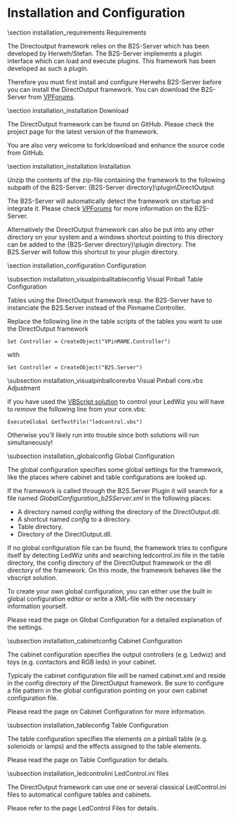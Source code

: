 ﻿Installation and Configuration
====================

\section installation_requirements Requirements 

The Directoutput framework relies on the B2S-Server which has been developed by Herweh/Stefan. The B2S-Server implements a plugin interface which can load and execute plugins. This framework has been developed as such a plugin.

Therefore you must first install and configure Herwehs B2S-Server before you can install the DirectOutput framework. You can download the B2S-Server from <a href="www.vpforums.org">VPForums</a>.

\section installation_installation Download 

The DirectOutput framework can be found on GitHub. Please check the project page for the latest version of the framework.

You are also very welcome to fork/download and enhance the source code from GitHub.


\section installation_installation Installation 

Unzip the contents of the zip-file containing the framework to the following subpath of the B2S-Server: {B2S-Server directory}\\plugin\\DirectOutput

The B2S-Server will automatically detect the framework on startup and integrate it. Please check <a href="http://www.vpforums.org/index.php?showforum=86">VPForums</a> for more information on the B2S-Server.

Alternatively the DirectOutput framework can also be put into any other directory on your system and a windows shortcut pointing to this directory can be added to the {B2S-Server directory}\\plugin directory. The B2S.Server will follow this shortcut to your plugin directory.


\section installation_configuration Configuration 

\subsection installation_visualpinballtableconfig Visual Pinball Table Configuration

Tables using the DirectOutput framework resp. the B2S-Server have to instanciate the B2S.Server instead of the Pinmame.Controller.

Replace the following line in the table scripts of the tables you want to use the DirectOutput framework

~~~~~~~~~~~~~~~{.vbs}
Set Controller = CreateObject("VPinMAME.Controller")     
~~~~~~~~~~~~~~~

with

~~~~~~~~~~~~~~~{.vbs}
Set Controller = CreateObject("B2S.Server") 
~~~~~~~~~~~~~~~

\subsection installation_visualpinballcorevbs Visual Pinball core.vbs Adjustment

If you have used the <a href="http://www.hyperspin-fe.com/forum/showthread.php?10980-Tutorial-How-to-config-Ledwiz-PacDrive">VBScript solution</a> to control your LedWiz you will have to _remove_ the following line from your core.vbs:

~~~~~~~~~~~~~~~{.vbs}
ExecuteGlobal GetTextFile("ledcontrol.vbs")
~~~~~~~~~~~~~~~

Otherwise you'll likely run into trouble since both solutions will run simultaneously!

\subsection installation_globalconfig Global Configuration

The global configuration specifies some global settings for the framework, like the places where cabinet and table configurations are looked up. 

If the framework is called through the B2S.Server Plugin it will search for a file named _GlobalConfiguration_b2SServer.xml_ in the following places:
- A directory named _config_ withing the directory of the DirectOutput.dll.
- A shortcut named _config_ to a directory. 
- Table directory.
- Directory of the DirectOutput.dll.

If no global configuration file can be found, the framework tries to configure itself by detecting LedWiz units and searching ledcontrol.ini file in the table directory, the config directory of the DirectOutput framework or the dll directory of the framework. On this mode, the framework behaves like the vbscript solution.

To create your own global configuration, you can either use the built in global configuration editor or write a XML-file with the necessary information yourself.

Please read the page on Global Configuration for a detailed explanation of the settings.

\subsection installation_cabinetconfig Cabinet Configuration

The cabinet configuration specifies the output controllers (e.g. Ledwiz) and toys (e.g. contactors and RGB leds) in your cabinet. 

Typicaly the cabinet configuration file will be named cabinet.xml and reside in the config directory of the DirectOutput framework. Be sure to configure a file pattern in the global configuration pointing on your own cabinet configuration file.

Please read the page on Cabinet Configuration for more information.

\subsection installation_tableconfig Table Configuration

The table configuration specifies the elements on a pinball table (e.g. solenoids or lamps) and the effects assigned to the table elements.
  
Please read the page on Table Configuration for details.

\subsection installation_ledcontrolini LedControl.ini files

The DirectOutput framework can use one or several classical LedControl.ini files to automatical configure tables and cabinets.

Please refer to the page LedControl Files for details.